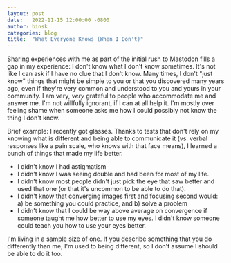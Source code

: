 ```yaml
---
layout: post
date:   2022-11-15 12:00:00 -0800
author: binsk
categories: blog
title:  "What Everyone Knows (When I Don't)"
---
```


Sharing experiences with me as part of the initial rush to Mastodon fills a gap in my experience: I don't know what I don't know sometimes. It's not like I can ask if I have no clue that I don't know. Many times, I don't "just know" things that might be simple to you or that you discovered many years ago, even if they're very common and understood to you and yours in your community. I am very, _very_ grateful to people who accommodate me and answer me. I'm not willfully ignorant, if I can at all help it. I'm mostly over feeling shame when someone asks me how I could possibly not know the thing I don't know.

Brief example: I recently got glasses. Thanks to tests that don't rely on my knowing what is different and being able to communicate it (vs. verbal responses like a pain scale, who knows with that face means), I learned a bunch of things that made my life better.
- I didn't know I had astigmatism
- I didn't know I was seeing double and had been for most of my life. 
- I didn't know most people didn't just pick the eye that saw better and used that one (or that it's uncommon to be able to do that). 
- I didn't know that converging images first and focusing second would: a) be something you could practice, and b) solve a problem
- I didn't know that I could be way above average on convergence if someone taught me how better to use my eyes. I didn't know someone could teach you how to use your eyes better.

I'm living in a sample size of one. If you describe something that you do differently than me, I'm used to being different, so I don't assume I should be able to do it too. 
